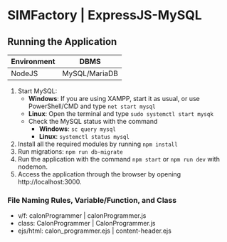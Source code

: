# SIMFactory | ExpressJS-MySQL

## Running the Application
| <strong>Environment</strong> | <strong>DBMS</strong> | 
|----------|----------|
| NodeJS | MySQL/MariaDB |

1. Start MySQL:
   - <b>Windows</b>: If you are using XAMPP, start it as usual, or use PowerShell/CMD and type ```net start mysql```
   - <b>Linux</b>: Open the terminal and type ```sudo systemctl start mysqk```
   - Check the MySQL status with the command  
        - <b>Windows</b>: ````sc query mysql```` 
        - <b>Linux</b>: ```systemctl status mysql```
2. Install all the required modules by running ```npm install```
3. Run migrations: ```npm run db-migrate```
3. Run the application with the command ```npm start``` or ```npm run dev``` with nodemon.
4. Access the application through the browser by opening http://localhost:3000.



### File Naming Rules, Variable/Function, and Class
- v/f: calonProgrammer | calonProgrammer.js
- class: CalonProgrammer | CalonProgrammer.js
- ejs/html: calon_programmer.ejs | content-header.ejs
